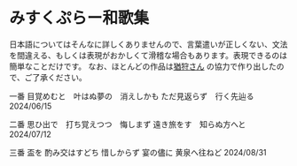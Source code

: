 # みすくぷらー和歌集

日本語についてはそんなに詳しくありませんので、言葉遣いが正しくない、文法を間違える、もしくは表現がおかしくて滑稽な場合もあります。表現できるのは簡単なことだけです。
なお、ほとんどの作品は[猶狩さん](https://space.bilibili.com/9812876) の協力で作り出したので、ご了承ください。

一番
目覚めむと　叶はぬ夢の　消えしかも
ただ見返らず　行く先辿る
2024/06/15

二番
思ひ出で　打ち覚えつつ　悔しまず
遠き旅をす　知らぬ方へと
2024/07/12

三番
盃を 酌み交はすどち 惜しからず
宴の儘に 黄泉へ往ねど
2024/08/31